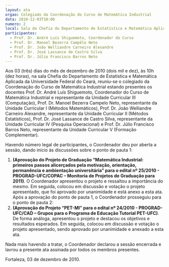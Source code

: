 ```yaml
---
layout: ata
orgao: Colegiado da Coordenação do Curso de Matemática Industrial
data: 2010-12-03T10:00
numero: 2
local: Sala da Chefia do Departamento de Estatística e Matemática Aplicada
participantes:
  - Prof. Dr. André Luís Shiguemoto, Coordenador do Curso
  - Prof. Dr. Manoel Bezerra Campêlo Neto
  - Prof. Dr. João Welliandre Carneiro Alexandre
  - Prof. Dr. José Lassance de Castro Silva
  - Prof. Dr. Júlio Francisco Barros Neto
---
```


Aos 03 (três) dias do mês de dezembro de 2010 (dois mil e dez), às 10h (dez horas), na sala Chefia do Departamento de Estatística e Matemática Aplicada da Universidade Federal do Ceará, reuniu-se o colegiado da Coordenação do Curso de Matemática Industrial estando presentes os docentes Prof. Dr. André Luís Shiguemoto, Coordenador do Curso de Matemática Industrial e representante da Unidade Curricular III (Computação), Prof. Dr. Manoel Bezerra Campelo Neto, representante da Unidade Curricular I (Métodos Matemáticos), Prof. Dr. João Welliandre Carneiro Alexandre, representante da Unidade Curricular II (Métodos Estatísticos), Prof. Dr. José Lassance de Castro Silva, representante da Unidade Curricular IV (Pesquisa Operacional) e Prof. Dr. Júlio Francisco Barros Neto, representante da Unidade Curricular V (Formação Complementar).

Havendo número legal de participantes, o Coordenador deu por aberta a sessão, dando início às discussões sobre o ponto de pauta 1:

1. **(Aprovação do Projeto de Graduação “Matemática Industrial: primeiros passos alicerçados pela motivação, orientação, permanência e ambientação universitária” para o edital nº 25/2010 - PROGRAD-UFC/COPAC – Monitoria de Projetos de Graduação para 2011)**.
   O Coordenador apresentou o projeto e ressaltou a importância do mesmo.
   Em seguida, colocou em discussão e votação o projeto apresentado, que foi aprovado por unanimidade e está anexo a esta ata.
   Após a aprovação do ponto de pauta 1, o Coordenador prosseguiu para o ponto de pauta 2:
2. **(Aprovação do Projeto “PET-MI” para o edital nº 24/2010 - PROGRAD-UFC/CAD – Grupos para o Programa de Educação Tutorial PET-UFC)**.
   De forma análoga, apresentou o projeto e destacou os objetivos e resultados esperados.
   Em seguida, colocou em discussão e votação o projeto apresentado, sendo aprovado por unanimidade e anexado a esta ata.

Nada mais havendo a tratar, o Coordenador declarou a sessão encerrada e lavrou a presente ata assinada por todos os membros presentes.

Fortaleza, 03 de dezembro de 2010.

